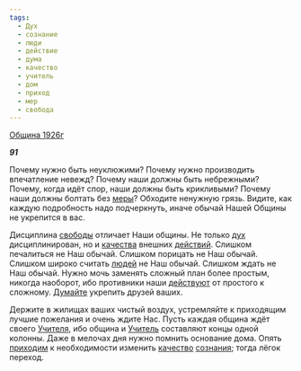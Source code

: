 ```yaml
---
tags:
  - Дух
  - сознание
  - люди
  - действие
  - дума
  - качество
  - учитель
  - дом
  - приход
  - мер
  - свобода
---
```

[Община 1926г](https://127.0.0.1:4002/agni/1926)

___91___

Почему нужно быть неуклюжими? Почему нужно производить впечатление невежд? Почему наши должны быть небрежными? Почему, когда идёт спор, наши должны быть крикливыми? Почему наши должны болтать без [меры](../../../tags/#мер)? Обходите ненужную грязь. Видите, как каждую подробность надо подчеркнуть, иначе обычай Нашей Общины не укрепится в вас.   

Дисциплина [свободы](../../../tags/#свобода) отличает Наши общины. Не только [дух](../../../tags/#Дух) дисциплинирован, но и [качества](../../../tags/#[качество](../../../tags/#качество)) внешних [действий](../../../tags/#действие). Слишком печалиться не Наш обычай. Слишком порицать не Наш обычай. Слишком широко считать [людей](../../../tags/#люди) не Наш обычай. Слишком ждать не Наш обычай. Нужно мочь заменять сложный план более простым, никогда наоборот, ибо противники наши [действуют](../../../tags/#действие) от простого к сложному. [Думайте](../../../tags/#дума) укрепить друзей ваших.   

Держите в жилищах ваших чистый воздух, устремляйте к приходящим лучшие пожелания и очень ждите Нас. Пусть каждая община ждёт своего [Учителя](../../../tags/#учитель), ибо община и [Учитель](../../../tags/#учитель) составляют концы одной колонны. Даже в мелочах дня нужно помнить основание дома. Опять [приходим](../../../tags/#приход) к необходимости изменить [качество](../../../tags/#качество) [сознания](../../../tags/#сознание); тогда лёгок переход.   

